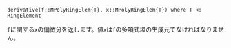 ```
derivative(f::MPolyRingElem{T}, x::MPolyRingElem{T}) where T <: RingElement
```

`f`に関する`x`の偏微分を返します。値`x`は`f`の多項式環の生成元でなければなりません。
